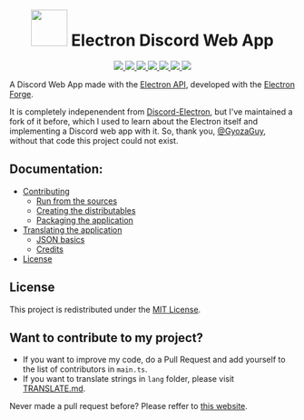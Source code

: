<h1 align='center'> <a href='https://discord.com'><img src='../icons/app.png' width='64px'></a> Electron Discord Web App </h1>


<p align="center">
  <a href="COPYING" alt="MIT license">
    <img src="https://img.shields.io/badge/License-MIT-C23939.svg"
  </a>
  <a href="https://www.electronjs.org/" alt="Electron">
     <img src="https://img.shields.io/badge/Made%20with-Electron-486F8F.svg" />
  </a>
  <a href="../../../tags" alt="GitHub release">
    <img src="https://img.shields.io/github/release/SpacingBat3/electron-discord-webapp.svg" />
  </a>
  <a href="../../../releases" alt="GitHub downloads">
    <img src="https://img.shields.io/github/downloads/SpacingBat3/electron-discord-webapp/total.svg" />
  </a>
  <a href="#want-to-contribute-to-my-project" alt="PR's/Translations Welcome">
    <img src="https://img.shields.io/badge/Pull%20requests-welcome-brightgreen.svg" />
  </a>
  <a href="https://github.com/Botspot/pi-apps" alt="Pi-Apps badge">
    <img src="https://badgen.net/badge/Pi-Apps%3F/Yes!/c51a4a?icon=https://gitcdn.link/repo/Botspot/pi-apps/master/icons/logo.svg" />
  </a>
  <a href="../../../actions/workflows/build.yml/badge.svg?event=push" alt="Run tests">
    <img src="../../../actions/workflows/build.yml" />
  </a>
</p>

A Discord Web App made with the [Electron API](https://github.com/electron/electron), developed with the [Electron Forge](https://github.com/electron-userland/electron-forge).

It is completely indepenendent from [Discord-Electron](https://github.com/GyozaGuy/Discord-Electron), but I've maintained a fork of it before, which I used to learn about the Electron itself and implementing a Discord web app with it. So, thank you, [@GyozaGuy](https://github.com/GyozaGuy), without that code this project could not exist.

## Documentation:
- [Contributing](CONTRIBUTING.md)
  - [Run from the sources](CONTRIBUTING.md#run)
  - [Creating the distributables](CONTRIBUTING.md#creating-distributables)
  - [Packaging the application](CONTRIBUTING.md#packaging)
- [Translating the application](TRANSLATE.md)
  - [JSON basics](TRANSLATE.md#dont-know-the-json-syntax)
  - [Credits](TRANSLATE.md#the-people-that-hepled-me-with-the-app-translation)
- [License](COPYING)

## License
This project is redistributed under the [MIT License](COPYING).

## Want to contribute to my project?
- If you want to improve my code, do a Pull Request and add yourself to the list of contributors in `main.ts`.
- If you want to translate strings in `lang` folder, please visit [TRANSLATE.md](TRANSLATE.md).

Never made a pull request before? Please reffer to [this website](http://makeapullrequest.com). 
